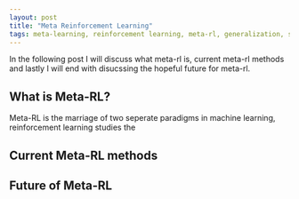 ```yaml
---
layout: post
title: "Meta Reinforcement Learning"
tags: meta-learning, reinforcement learning, meta-rl, generalization, sample-efficiency
---
```


In the following post I will discuss what meta-rl is, current meta-rl methods and lastly I will end with disucssing the hopeful future for meta-rl.

## What is Meta-RL?

Meta-RL is the marriage of two seperate paradigms in machine learning, reinforcement learning studies the 

## Current Meta-RL methods

## Future of Meta-RL
